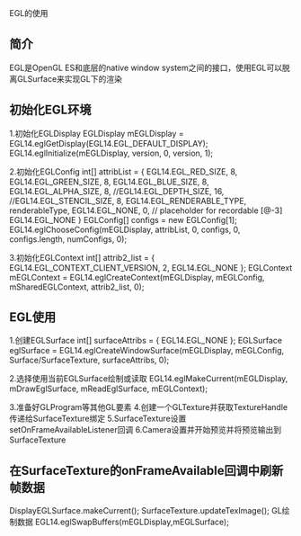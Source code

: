 EGL的使用

## 简介
EGL是OpenGL ES和底层的native window system之间的接口，使用EGL可以脱离GLSurface来实现GL下的渲染

## 初始化EGL环境
1.初始化EGLDisplay
EGLDisplay mEGLDisplay = EGL14.eglGetDisplay(EGL14.EGL_DEFAULT_DISPLAY);
EGL14.eglInitialize(mEGLDisplay, version, 0, version, 1);

2.初始化EGLConfig
int[] attribList = {
                EGL14.EGL_RED_SIZE, 8,
                EGL14.EGL_GREEN_SIZE, 8,
                EGL14.EGL_BLUE_SIZE, 8,
                EGL14.EGL_ALPHA_SIZE, 8,
                //EGL14.EGL_DEPTH_SIZE, 16,
                //EGL14.EGL_STENCIL_SIZE, 8,
                EGL14.EGL_RENDERABLE_TYPE, renderableType,
                EGL14.EGL_NONE, 0,      // placeholder for recordable [@-3]
                EGL14.EGL_NONE
        }
EGLConfig[] configs = new EGLConfig[1];
EGL14.eglChooseConfig(mEGLDisplay, attribList, 0, configs, 0, configs.length, numConfigs, 0);

3.初始化EGLContext
int[] attrib2_list = {
                    EGL14.EGL_CONTEXT_CLIENT_VERSION, 2,
                    EGL14.EGL_NONE
            };
EGLContext mEGLContext = EGL14.eglCreateContext(mEGLDisplay, mEGLConfig, mSharedEGLContext, attrib2_list, 0);

## EGL使用
1.创建EGLSurface
int[] surfaceAttribs = {
                EGL14.EGL_NONE
        };
EGLSurface eglSurface = EGL14.eglCreateWindowSurface(mEGLDisplay, mEGLConfig, Surface/SurfaceTexture, surfaceAttribs, 0);

2.选择使用当前EGLSurface绘制或读取
EGL14.eglMakeCurrent(mEGLDisplay, mDrawEglSurface, mReadEglSurface, mEGLContext);

3.准备好GLProgram等其他GL要素
4.创建一个GLTexture并获取TextureHandle传递给SurfaceTexture绑定
5.SurfaceTexture设置setOnFrameAvailableListener回调
6.Camera设置并开始预览并将预览输出到SurfaceTexture

## 在SurfaceTexture的onFrameAvailable回调中刷新帧数据
DisplayEGLSurface.makeCurrent();
SurfaceTexture.updateTexImage();
GL绘制数据
EGL14.eglSwapBuffers(mEGLDisplay,mEGLSurface);


